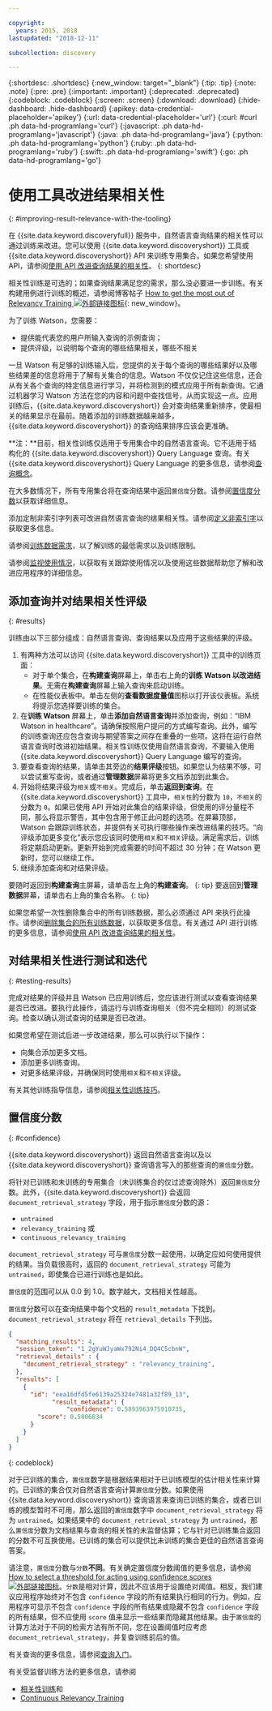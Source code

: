 ```yaml
---

copyright:
  years: 2015, 2018
lastupdated: "2018-12-11"

subcollection: discovery

---
```


{:shortdesc: .shortdesc}
{:new_window: target="_blank"}
{:tip: .tip}
{:note: .note}
{:pre: .pre}
{:important: .important}
{:deprecated: .deprecated}
{:codeblock: .codeblock}
{:screen: .screen}
{:download: .download}
{:hide-dashboard: .hide-dashboard}
{:apikey: data-credential-placeholder='apikey'} 
{:url: data-credential-placeholder='url'}
{:curl: #curl .ph data-hd-programlang='curl'}
{:javascript: .ph data-hd-programlang='javascript'}
{:java: .ph data-hd-programlang='java'}
{:python: .ph data-hd-programlang='python'}
{:ruby: .ph data-hd-programlang='ruby'}
{:swift: .ph data-hd-programlang='swift'}
{:go: .ph data-hd-programlang='go'}

# 使用工具改进结果相关性
{: #improving-result-relevance-with-the-tooling}

在 {{site.data.keyword.discoveryfull}} 服务中，自然语言查询结果的相关性可以通过训练来改进。您可以使用 {{site.data.keyword.discoveryshort}} 工具或 {{site.data.keyword.discoveryshort}} API 来训练专用集合。如果您希望使用 API，请参阅[使用 API 改进查询结果的相关性](/docs/services/discovery?topic=discovery-improving-result-relevance-with-the-api#improving-result-relevance-with-the-api)。
{: shortdesc}

相关性训练是可选的；如果查询结果满足您的需求，那么没必要进一步训练。有关构建用例进行训练的概述，请参阅博客帖子 [How to get the most out of Relevancy Training ![外部链接图标](../../icons/launch-glyph.svg "外部链接图标")](https://developer.ibm.com/dwblog/2017/get-relevancy-training/){: new_window}。

为了训练 Watson，您需要：

  -   提供能代表您的用户所输入查询的示例查询；
  -   提供评级，以说明每个查询的哪些结果相关，哪些不相关

一旦 Watson 有足够的训练输入后，您提供的关于每个查询的哪些结果好以及哪些结果差的信息将用于了解有关集合的信息。Watson 不仅仅记住这些信息，还会从有关各个查询的特定信息进行学习，并将检测到的模式应用于所有新查询。它通过机器学习 Watson 方法在您的内容和问题中查找信号，从而实现这一点。应用训练后，{{site.data.keyword.discoveryshort}} 会对查询结果重新排序，使最相关的结果显示在最前。随着添加的训练数据越来越多，{{site.data.keyword.discoveryshort}} 的查询结果排序应该会更准确。

**注：**目前，相关性训练仅适用于专用集合中的自然语言查询。它不适用于结构化的 {{site.data.keyword.discoveryshort}} Query Language 查询。有关 {{site.data.keyword.discoveryshort}} Query Language 的更多信息，请参阅[查询概念](/docs/services/discovery?topic=discovery-query-concepts#query-concepts)。

在大多数情况下，所有专用集合将在查询结果中返回`置信度`分数。请参阅[置信度分数](/docs/services/discovery?topic=discovery-improving-result-relevance-with-the-tooling#confidence)以获取详细信息。

添加定制非索引字列表可改进自然语言查询的结果相关性。请参阅[定义非索引字](/docs/services/discovery?topic=discovery-query-concepts#stopwords)以获取更多信息。

请参阅[训练数据需求](/docs/services/discovery?topic=discovery-improving-result-relevance-with-the-api#reqs)，以了解训练的最低需求以及训练限制。

请参阅[监视使用情况](/docs/services/discovery?topic=discovery-usage#usage)，以获取有关跟踪使用情况以及使用这些数据帮助您了解和改进应用程序的详细信息。

## 添加查询并对结果相关性评级
{: #results}

训练由以下三部分组成：自然语言查询、查询结果以及应用于这些结果的评级。

1.  有两种方法可以访问 {{site.data.keyword.discoveryshort}} 工具中的训练页面：
    - 对于单个集合，在**构建查询**屏幕上，单击右上角的**训练 Watson 以改进结果**。无需在**构建查询**屏幕上输入查询来启动训练。 
    - 在性能仪表板中。单击左侧的**查看数据度量值**图标以打开该仪表板。系统将提示您选择要训练的集合。
1.  在**训练 Watson** 屏幕上，单击**添加自然语言查询**并添加查询，例如：“IBM Watson in healthcare”。请确保按照用户提问的方式编写查询。此外，编写的训练查询还应包含查询与期望答案之间存在重叠的一些项。这将在运行自然语言查询时改进初始结果。相关性训练仅使用自然语言查询，不要输入使用 {{site.data.keyword.discoveryshort}} Query Language 编写的查询。
1.  要查看查询的结果，请单击其旁边的**结果评级**按钮。如果您认为结果不够，可以尝试重写查询，或者通过**管理数据**屏幕将更多文档添加到此集合。
1.  开始将结果评级为`相关`或`不相关`。完成后，单击**返回到查询**。在 {{site.data.keyword.discoveryshort}} 工具中，`相关性`的分数为 `10`，`不相关`的分数为 `0`。如果已使用 API 开始对此集合的结果评级，但使用的评分量程不同，那么将显示警告，其中包含用于修正此问题的选项。在屏幕顶部，Watson 会跟踪训练状态，并提供有关可执行哪些操作来改进结果的技巧。“向评级添加更多变化”表示您应该同时使用`相关`和`不相关`评级。满足需求后，训练将定期启动更新。更新开始到完成需要的时间不超过 30 分钟；在 Watson 更新时，您可以继续工作。
1.  继续添加查询和对结果评级。

要随时返回到**构建查询**主屏幕，请单击左上角的**构建查询**。
{: tip}
要返回到**管理数据**屏幕，请单击右上角的集合名称。
{: tip}

如果您希望一次性删除集合中的所有训练数据，那么必须通过 API 来执行此操作。请参阅[删除集合的所有训练数据](https://{DomainName}/apidocs/discovery#delete-all-training-data)，以获取更多信息。有关通过 API 进行训练的更多信息，请参阅[使用 API 改进查询结果的相关性](/docs/services/discovery?topic=discovery-improving-result-relevance-with-the-api#improving-result-relevance-with-the-api)。

## 对结果相关性进行测试和迭代
{: #testing-results}

完成对结果的评级并且 Watson 已应用训练后，您应该进行测试以查看查询结果是否已改进。要执行此操作，请运行与训练查询相关（但不完全相同）的测试查询。检查以确认测试查询的结果是否已改进。

如果您希望在测试后进一步改进结果，那么可以执行以下操作：
- 向集合添加更多文档。
- 添加更多训练查询。
- 对更多结果评级，并确保同时使用`相关`和`不相关`评级。

有关其他训练指导信息，请参阅[相关性训练技巧](/docs/services/discovery?topic=discovery-relevancy-tips#relevancy-tips)。

## 置信度分数
{: #confidence}

{{site.data.keyword.discoveryshort}} 返回自然语言查询以及以 {{site.data.keyword.discoveryshort}} 查询语言写入的那些查询的`置信度`分数。

将针对已训练和未训练的专用集合（未训练集合的仅过滤查询除外）返回`置信度`分数。此外，{{site.data.keyword.discoveryshort}} 会返回 `document_retrieval_strategy` 字段，用于指示`置信度`分数的源： 
-  `untrained`
-  `relevancy_training` 或
-  `continuous_relevancy_training`

`document_retrieval_strategy` 可与`置信度`分数一起使用，以确定应如何使用提供的结果。当负载很高时，返回的 `document_retrieval_strategy` 可能为 `untrained`，即使集合已进行训练也是如此。

`置信度`的范围可以从 0.0 到 1.0。数字越大，文档相关性越高。

`置信度`分数可以在查询结果中每个文档的 `result_metadata` 下找到。`document_retrieval_strategy` 将在 `retrieval_details` 下列出。

```json
{
  "matching_results": 4,
  "session_token": "1_2gYuWJyaWx792Ni4_DQ4C5cbnW",
  "retrieval_details" : {
    "document_retrieval_strategy" : "relevancy_training",
  },
  "results": [
    {
      "id": "eea16dfd5fe6139a25324e7481a32f89_13",
            "result_metadata": {
                "confidence": 0.5893963975910735,
        "score": 0.5006834
      }
    }
  ]
}
```
{: codeblock}

对于已训练的集合，`置信度`数字是根据结果相对于已训练模型的估计相关性来计算的。已训练的集合仅对自然语言查询计算`置信度`分数。如果使用 {{site.data.keyword.discoveryshort}} 查询语言来查询已训练的集合，或者已训练的模型暂时不可用，那么返回的`置信度`数字中 `document_retrieval_strategy` 将为 `untrained`。如果结果中的 `document_retrieval_strategy` 为 `untrained`，那么`置信度`分数为文档结果与查询的相关性的未监督估算；它与针对已训练集合返回的分数不可互换使用。已训练的集合可以提供比未训练的集合更佳的自然语言查询答案。

请注意，`置信度`分数与`分数`**不同**。有关确定置信度分数阈值的更多信息，请参阅 [How to select a threshold for acting using confidence scores ![外部链接图标](../../icons/launch-glyph.svg "外部链接图标")](https://developer.ibm.com/watson/blog/2016/06/23/how-to-select-a-threshold-for-acting-using-confidence-scores/)。`分数`是相对计算，因此不应该用于设置绝对阈值。相反，我们建议应用程序始终对不包含 `confidence` 字段的所有结果执行相同的行为。例如，应用程序可显示不包含 `confidence` 字段的所有结果或隐藏不包含 `confidence` 字段的所有结果，但不应使用 `score` 值来显示一些结果而隐藏其他结果。由于`置信度`的计算方法对于不同的检索方法有所不同，您在设置阈值时应考虑 `document_retrieval_strategy`，并复查训练前后的值。

有关查询的更多信息，请参阅[查询入门](/docs/services/discovery?topic=discovery-getting-started-with-querying#getting-started-with-querying)。

有关受监督训练方法的更多信息，请参阅
-  [相关性训练](/docs/services/discovery?topic=discovery-improving-result-relevance-with-the-tooling#improving-result-relevance-with-the-tooling)和
-  [Continuous Relevancy Training](/docs/services/discovery?topic=discovery-crt#crt)
